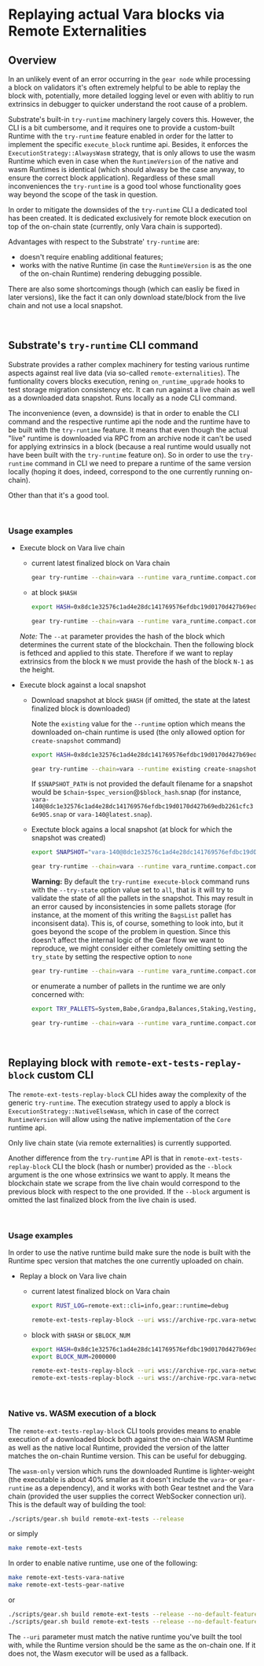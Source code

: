 # Replaying actual Vara blocks via Remote Externalities


## Overview

In an unlikely event of an error occurring in the `gear node` while processing a block on validators it's often extremely helpful to be able to replay the block  with, potentially, more detailed logging level or even with ablitiy to run extrinsics in debugger to quicker understand the root cause of a problem.

Substrate's built-in `try-runtime` machinery largely covers this. However, the CLI is a bit cumbersome, and it requires one to provide a custom-built Runtime with the `try-runtime` feature enabled in order for the latter to implement the specific `execute_block` runtime api. Besides, it enforces the `ExecutionStrategy::AlwaysWasm` strategy, that is only allows to use the wasm Runtime which even in case when the `RuntimeVersion` of the native and wasm Runtimes is identical (which should alwasy be the case anyway, to ensure the correct block application).
Regardless of these small inconveniences the `try-runtime` is a good tool whose functionality goes way beyond the scope of the task in question.

In order to mitigate the downsides of the `try-runtime` CLI a dedicated tool has been created. It is dedicated exclusively for remote block execution on top of the on-chain state (currently, only Vara chain is supported).

Advantages with respect to the Substrate' `try-runtime` are:
- doesn't require enabling additional features;
- works with the native Runtime (in case the `RuntimeVersion` is as the one of the on-chain Runtime) rendering debugging possible.

There are also some shortcomings though (which can easliy be fixed in later versions), like the fact it can only download state/block from the live chain and not use a local snapshot.


<br/>

## Substrate's `try-runtime` CLI command

Substrate provides a rather complex machinery for testing various runtime aspects against real live data (via so-called `remote-externalities`).
The funtionality covers blocks execution, rening `on_runtime_upgrade` hooks to test storage migration consistency etc.
It can run against a live chain as well as a downloaded data snapshot.
Runs locally as a node CLI command.

The inconvenience (even, a downside) is that in order to enable the CLI command and the respective runtime api the node and the runtime have to be built with the `try-runtime` feature. It means that even though the actual "live" runtime is downloaded via RPC from an archive node it can't be used for applying extrinsics in a block (because a real runtime would usually not have been built with the `try-runtime` feature on). So in order to use the `try-runtime` command in CLI we need to prepare a runtime of the same version locally (hoping it does, indeed, correspond to the one currently running on-chain).

Other than that it's a good tool.

<br/>

### Usage examples

* Execute block on Vara live chain

    * current latest finalized block on Vara chain

        ```bash
        gear try-runtime --chain=vara --runtime vara_runtime.compact.compressed.wasm execute-block live --uri wss://archive-rpc.vara-network.io:443
        ```

    * at block `$HASH`

        ```bash
        export HASH=0x8dc1e32576c1ad4e28dc141769576efdbc19d0170d427b69edb2261cfc36e905

        gear try-runtime --chain=vara --runtime vara_runtime.compact.compressed.wasm execute-block live --uri wss://archive-rpc.vara-network.io:443 --at "$HASH"
        ```

    *Note:* The `--at` parameter provides the hash of the block which determines the current state of the blockchain. Then the following block is fethced and applied to this state. Therefore if we want to replay extrinsics from the block `N` we must provide the hash of the block `N-1` as the height.


* Execute block against a local snapshot

    * Download snapshot at block `$HASH` (if omitted, the state at the latest finalized block is downloaded)
    
        Note the `existing` value for the `--runtime` option which means the downloaded on-chain runtime is used (the only allowed option for `create-snapshot` command)

        ```bash
        export HASH=0x8dc1e32576c1ad4e28dc141769576efdbc19d0170d427b69edb2261cfc36e905

        gear try-runtime --chain=vara --runtime existing create-snapshot --uri wss://archive-rpc.vara-network.io:443 [--at "$HASH"] [$SNAPSHOT_PATH]
        ```

        If `$SNAPSHOT_PATH` is not provided the default filename for a snapshot would be `$chain`-`$spec_version`@`$block_hash`.snap (for instance, `vara-140@8dc1e32576c1ad4e28dc141769576efdbc19d0170d427b69edb2261cfc36e905.snap` or `vara-140@latest.snap`).

    * Exectute block agains a local snapshot (at block for which the snapshot was created)

        ```bash
        export SNAPSHOT="vara-140@8dc1e32576c1ad4e28dc141769576efdbc19d0170d427b69edb2261cfc36e905.snap"

        gear try-runtime --chain=vara --runtime vara_runtime.compact.compressed.wasm execute-block --block-ws-uri wss://archive-rpc.vara-network.io:443 snap --snapshot-path "$SNAPSHOT"
        ```


        <b>Warning:</b> By default the `try-runtime execute-block` command runs with the `--try-state` option value set to `all`, that is it will try to validate the state of all the pallets in the snapshot. This may result in an error caused by inconsistencies in some pallets storage (for instance, at the moment of this writing the `BagsList` pallet has inconsisent data). This is, of course, something to look into, but it goes beyond the scope of the problem in question.
        Since this doesn't affect the internal logic of the Gear flow we want to reproduce, we might consider either comletely omitting setting the `try_state` by setting the respective option to `none`
        
        ```bash
        gear try-runtime --chain=vara --runtime vara_runtime.compact.compressed.wasm execute-block --try-state none live --uri wss://archive-rpc.vara-network.io:443
        ```
        
        or enumerate a number of pallets in the runtime we are only concerned with:

        ```bash
        export TRY_PALLETS=System,Babe,Grandpa,Balances,Staking,Vesting,Gear,GearGas,GearProgram,GearMessenger,GearScheduler,GearPayment,StakingRewards

        gear try-runtime --chain=vara --runtime vara_runtime.compact.compressed.wasm execute-block --try-state "$TRY_PALLETS" live --uri wss://archive-rpc.vara-network.io:443
        ```


<br/>

## Replaying block with `remote-ext-tests-replay-block` custom CLI

The `remote-ext-tests-replay-block` CLI hides away the complexity of the generic `try-runtime`. The execution strategy used to apply a block is `ExecutionStrategy::NativeElseWasm`, which in case of the correct `RuntimeVersion` will allow using the native implementation of the `Core` runtime api.

Only live chain state (via remote externalities) is currently supported.

Another difference from the `try-runtime` API is that in `remote-ext-tests-replay-block` CLI the block (hash or number) provided as the `--block` argument is the one whose extrinsics we want to apply. It means the blockchain state we scrape from the live chain would correspond to the previous block with respect to the one provided. If the `--block` argument is omitted the last finalized block from the live chain is used.

<br/>

### Usage examples

In order to use the native runtime build make sure the node is built with the Runtime spec version that matches the one currently uploaded on chain.

* Replay a block on Vara live chain

    * current latest finalized block on Vara chain

        ```bash
        export RUST_LOG=remote-ext::cli=info,gear::runtime=debug

        remote-ext-tests-replay-block --uri wss://archive-rpc.vara-network.io:443
        ```

    * block with `$HASH` or `$BLOCK_NUM`

        ```bash
        export HASH=0x8dc1e32576c1ad4e28dc141769576efdbc19d0170d427b69edb2261cfc36e905
        export BLOCK_NUM=2000000

        remote-ext-tests-replay-block --uri wss://archive-rpc.vara-network.io:443 --block "$HASH"
        remote-ext-tests-replay-block --uri wss://archive-rpc.vara-network.io:443 --block "$BLOCK_NUM"
        ```

<br/>

### Native vs. WASM execution of a block

The `remote-ext-tests-replay-block` CLI tools provides means to enable execution of a downloaded block both against the on-chain WASM Runtime as well as the native local Runtime, provided the version of the latter matches the on-chain Runtime version. This can be useful for debugging.

The `wasm-only` version which runs the downloaded Runtime is lighter-weight (the executable is about 40% smaller as it doesn't include the `vara`- or `gear-runtime` as a dependency), and it works with both Gear testnet and the Vara chain (provided the user supplies the correct WebSocker connection uri).
This is the default way of building the tool:    
```bash
./scripts/gear.sh build remote-ext-tests --release
```
or simply
    
```bash
make remote-ext-tests
```

In order to enable native runtime, use one of the following:
```bash
make remote-ext-tests-vara-native
make remote-ext-tests-gear-native
```

or

```bash
./scripts/gear.sh build remote-ext-tests --release --no-default-features --features=vara-native
./scripts/gear.sh build remote-ext-tests --release --no-default-features --features=gear-native
```

The `--uri` parameter must match the native runtime you've built the tool with, while the Runtime version should be the same as the on-chain one. If it does not, the Wasm executor will be used as a fallback.
